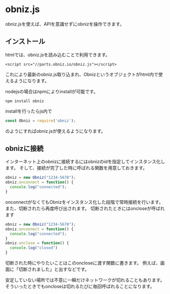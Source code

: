 # obniz.js
obniz.jsを使えば、APIを意識せずにobnizを操作できます。

## インストール
htmlでは、obniz.jsを読み込むことで利用できます。
```
<script src="//parts.obniz.io/obniz.js"></script>
```
これにより最新のobniz.js取り込まれ、Obnizというオブジェクトがhtml内で使えるようになります。

nodejsの場合はnpmによりinstallが可能です。
```shell
npm install obniz
```
installを行ったらjs内で
```javascript
const Obniz = require('obniz');
```
のようにすればobniz.jsが使えるようになります。

## obnizに接続
インターネット上のobnizに接続するにはobnizのidを指定してインスタンス化します。
そして、接続が完了した時に呼ばれる関数を用意しておきます。
```javascript
obniz = new Obniz("1234-5678");
obniz.onconnect = function() {
  console.log("connected");
}
```
onconnectがなくてもObnizをインスタンス化した段階で常時接続を行います。
また、切断されたら再度呼び出されます。
切断されたときにはoncloseが呼ばれます
```javascript
obniz = new Obniz("1234-5678");
obniz.onconnect = function() {
  console.log("connected");
}
obniz.onclose = function() {
  console.log("closed")
}
```
切断された時にやりたいことはこのoncloseに渡す関数に書きます。
例えば、画面に「切断されました」と出すなどです。

安定していない場所では不意に一瞬だけネットワークが切れることもあります。
そういったときでもoncloseは切れるたびに毎回呼ばれることになります。